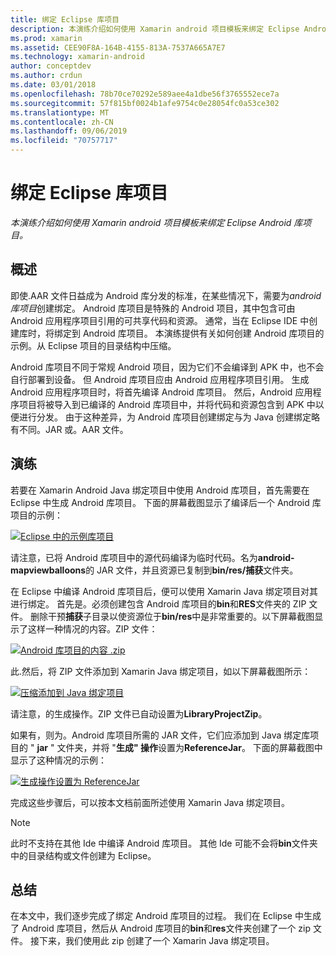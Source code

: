 ```yaml
---
title: 绑定 Eclipse 库项目
description: 本演练介绍如何使用 Xamarin android 项目模板来绑定 Eclipse Android 库项目。
ms.prod: xamarin
ms.assetid: CEE90F8A-164B-4155-813A-7537A665A7E7
ms.technology: xamarin-android
author: conceptdev
ms.author: crdun
ms.date: 03/01/2018
ms.openlocfilehash: 78b70ce70292e589aee4a1dbe56f3765552ece7a
ms.sourcegitcommit: 57f815bf0024b1afe9754c0e28054fc0a53ce302
ms.translationtype: MT
ms.contentlocale: zh-CN
ms.lasthandoff: 09/06/2019
ms.locfileid: "70757717"
---
```

# <a name="binding-an-eclipse-library-project"></a>绑定 Eclipse 库项目

_本演练介绍如何使用 Xamarin android 项目模板来绑定 Eclipse Android 库项目。_

## <a name="overview"></a>概述

即使.AAR 文件日益成为 Android 库分发的标准，在某些情况下，需要为*android 库项目*创建绑定。 Android 库项目是特殊的 Android 项目，其中包含可由 Android 应用程序项目引用的可共享代码和资源。 通常，当在 Eclipse IDE 中创建库时，将绑定到 Android 库项目。
本演练提供有关如何创建 Android 库项目的示例。从 Eclipse 项目的目录结构中压缩。

Android 库项目不同于常规 Android 项目，因为它们不会编译到 APK 中，也不会自行部署到设备。 但 Android 库项目应由 Android 应用程序项目引用。 生成 Android 应用程序项目时，将首先编译 Android 库项目。 然后，Android 应用程序项目将被导入到已编译的 Android 库项目中，并将代码和资源包含到 APK 中以便进行分发。 由于这种差异，为 Android 库项目创建绑定与为 Java 创建绑定略有不同。JAR 或。AAR 文件。

## <a name="walkthrough"></a>演练

若要在 Xamarin Android Java 绑定项目中使用 Android 库项目，首先需要在 Eclipse 中生成 Android 库项目。 下面的屏幕截图显示了编译后一个 Android 库项目的示例： 

[![Eclipse 中的示例库项目](binding-a-library-project-images/build-lib-in-eclipse.png)](binding-a-library-project-images/build-lib-in-eclipse.png#lightbox)

请注意，已将 Android 库项目中的源代码编译为临时代码。名为**android-mapviewballoons**的 JAR 文件，并且资源已复制到**bin/res/捕获**文件夹。 

在 Eclipse 中编译 Android 库项目后，便可以使用 Xamarin Java 绑定项目对其进行绑定。 首先是。必须创建包含 Android 库项目的**bin**和**RES**文件夹的 ZIP 文件。 删除干预**捕获**子目录以使资源位于**bin/res**中是非常重要的。以下屏幕截图显示了这样一种情况的内容。ZIP 文件： 

[![Android 库项目的内容 .zip](binding-a-library-project-images/contents-of-zip-file.png)](binding-a-library-project-images/contents-of-zip-file.png#lightbox)

此.然后，将 ZIP 文件添加到 Xamarin Java 绑定项目，如以下屏幕截图所示：

[![压缩添加到 Java 绑定项目](binding-a-library-project-images/zip-in-binding-project.png)](binding-a-library-project-images/zip-in-binding-project.png#lightbox)

请注意，的生成操作。ZIP 文件已自动设置为**LibraryProjectZip**。

如果有，则为。Android 库项目所需的 JAR 文件，它们应添加到 Java 绑定库项目的 " **jar** " 文件夹，并将 "**生成" 操作**设置为**ReferenceJar**。 下面的屏幕截图中显示了这种情况的示例： 

[![生成操作设置为 ReferenceJar](binding-a-library-project-images/set-to-referencejar.png)](binding-a-library-project-images/set-to-referencejar.png#lightbox)

完成这些步骤后，可以按本文档前面所述使用 Xamarin Java 绑定项目。

> [!NOTE]
> 此时不支持在其他 Ide 中编译 Android 库项目。 其他 Ide 可能不会将**bin**文件夹中的目录结构或文件创建为 Eclipse。 

## <a name="summary"></a>总结

在本文中，我们逐步完成了绑定 Android 库项目的过程。 我们在 Eclipse 中生成了 Android 库项目，然后从 Android 库项目的**bin**和**res**文件夹创建了一个 zip 文件。 接下来，我们使用此 zip 创建了一个 Xamarin Java 绑定项目。 
